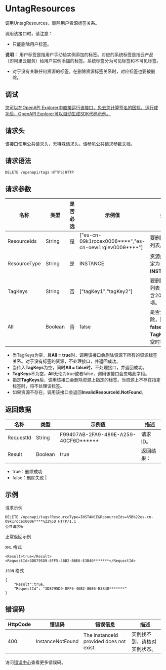# UntagResources

调用UntagResources，删除用户资源标签关系。

调用该接口时，请注意：

-   只能删除用户标签。

**说明：** 用户标签是指用户手动给实例添加的标签。对应的系统标签是指云产品（即阿里云服务）给用户实例添加的标签。系统标签分为可见标签和不可见标签。

-   对于没有关联任何资源的标签，在删除资源标签关系时，对应标签也要被删除。

## 调试

[您可以在OpenAPI Explorer中直接运行该接口，免去您计算签名的困扰。运行成功后，OpenAPI Explorer可以自动生成SDK代码示例。](https://api.aliyun.com/#product=elasticsearch&api=UntagResources&type=ROA&version=2017-06-13)

## 请求头

该接口使用公共请求头，无特殊请求头。请参见公共请求参数文档。

## 请求语法

```
DELETE /openapi/tags HTTPS|HTTP
```

## 请求参数

|名称|类型|是否必选|示例值|描述|
|--|--|----|---|--|
|ResourceIds|String|是|\["es-cn-09k1rocex0006\*\*\*\*","es-cn-oew1rgiev0009\*\*\*\*"\]|要删除的资源列表。 |
|ResourceType|String|是|INSTANCE|资源类型。固定为**INSTANCE**。 |
|TagKeys|String|否|\["tagKey1","tagKey2"\]|要删除的标签列表，最多包含20个子项。 |
|All|Boolean|否|false|是否全部删除，默认为**false**。仅当**TagKeys**为空时有效。 |

-   当TagKeys为空，且**All = true**时，调用该接口会删除资源下所有的资源标签关系。对于没有标签的资源，不处理接口，并返回成功。
-   当传入**TagKeys**为空，同时**All = false**时，不处理接口，并返回成功。
-   **TagKeys**不为空，**All**无论为true或者false，调用该接口会忽略此字段。
-   指定**TagKeys**后，调用该接口会删除资源上指定的标签。当资源上不存在指定标签时，将不处理该标签。
-   如果资源不存在，调用该接口会返回**InvalidResourceId.NotFound**。

## 返回数据

|名称|类型|示例值|描述|
|--|--|---|--|
|RequestId|String|F99407AB-2FA9-489E-A259-40CF6D\*\*\*\*\*\*|请求ID。 |
|Result|Boolean|true|返回结果：

 -   true：删除成功
-   false：删除失败 |

## 示例

请求示例

```
DELETE /openapi/tags?ResourceType=INSTANCE&ResourceIds=%5B%22es-cn-09k1rocex0006****%22%5D HTTP/1.1
公共请求头
```

正常返回示例

`XML` 格式

```
<Result>true</Result>
<RequestId>3D8795D9-8FF5-46B2-86E6-E3B40*******</RequestId>
```

`JSON` 格式

```
{
    "Result":true,
    "RequestId": "3D8795D9-8FF5-46B2-86E6-E3B40*******"
}
```

## 错误码

|HttpCode|错误码|错误信息|描述|
|--------|---|----|--|
|400|InstanceNotFound|The instanceId provided does not exist.|实例找不到，请核对实例状态。|

访问[错误中心](https://error-center.aliyun.com/status/product/elasticsearch)查看更多错误码。

